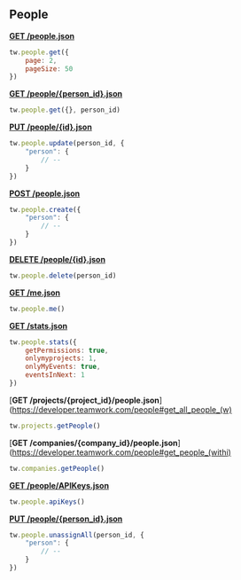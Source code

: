 ## People

[**GET /people.json**](https://developer.teamwork.com/people#get_people)

```js
tw.people.get({
	page: 2,
	pageSize: 50
})
```

[**GET /people/{person_id}.json**](https://developer.teamwork.com/people#retrieve_a_specif)

```js
tw.people.get({}, person_id)
```

[**PUT /people/{id}.json**](https://developer.teamwork.com/people#edit_user)

```js
tw.people.update(person_id, {
	"person": {
		// --
	}
})
```

[**POST /people.json**](https://developer.teamwork.com/people#add_a_new_user)

```js
tw.people.create({
	"person": {
		// --
	}
})
```

[**DELETE /people/{id}.json**](https://developer.teamwork.com/people#delete_user)

```js
tw.people.delete(person_id)
```

[**GET /me.json**](https://developer.teamwork.com/people#get_current_user_)

```js
tw.people.me()
```

[**GET /stats.json**](https://developer.teamwork.com/people#current_user_summ)

```js
tw.people.stats({
	getPermissions: true,
	onlymyprojects: 1,
	onlyMyEvents: true,
	eventsInNext: 1
})
```

[**GET /projects/{project_id}/people.json**](https://developer.teamwork.com/people#get_all_people_(w)

```js
tw.projects.getPeople()
```

[**GET /companies/{company_id}/people.json**](https://developer.teamwork.com/people#get_people_(withi)

```js
tw.companies.getPeople()
```

[**GET /people/APIKeys.json**](https://developer.teamwork.com/people#retrieve_a_api_ke)

```js
tw.people.apiKeys()
```

[**PUT /people/{person_id}.json**](https://developer.teamwork.com/people#unassign_a_user_f)

```js
tw.people.unassignAll(person_id, {
	"person": {
		// --
	}
})
```
